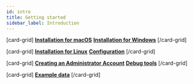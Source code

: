 ```yaml
---
id: intro
title: Getting started
sidebar_label: Introduction
---
```


[card-grid]
[**Installation for macOS**](getting-started/installation-macos.md)
[**Installation for Windows**](getting-started/installation-windows.md)
[/card-grid]

[card-grid]
[**Installation for Linux**](getting-started/installation-linux.md)
[**Configuration**](getting-started/configuration.md)
[/card-grid]

[card-grid]
[**Creating an Administrator Account**](getting-started/creating-superuser.md)
[**Debug tools**](getting-started/debug-tools.md)
[/card-grid]

[card-grid]
[**Example data**](getting-started/example-data.md)
[/card-grid]
